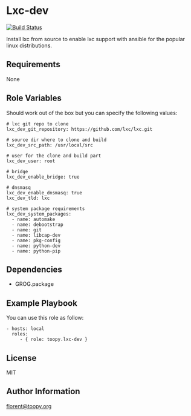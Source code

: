 Lxc-dev
=======

[![Build Status](https://travis-ci.org/toopy/ansible-role-lxc-dev.svg)](https://travis-ci.org/toopy/ansible-role-lxc-dev)

Install lxc from source to enable lxc support with ansible for the popular
linux distributions.

Requirements
------------

None

Role Variables
--------------

Should work out of the box but you can specify the following values:

    # lxc git repo to clone
    lxc_dev_git_repository: https://github.com/lxc/lxc.git

    # source dir where to clone and build
    lxc_dev_src_path: /usr/local/src

    # user for the clone and build part
    lxc_dev_user: root

    # bridge
    lxc_dev_enable_bridge: true

    # dnsmasq
    lxc_dev_enable_dnsmasq: true
    lxc_dev_tld: lxc

    # system package requirements
    lxc_dev_system_packages:
      - name: automake
      - name: debootstrap
      - name: git
      - name: libcap-dev
      - name: pkg-config
      - name: python-dev
      - name: python-pip

Dependencies
------------

- GROG.package

Example Playbook
----------------

You can use this role as follow:

    - hosts: local
      roles:
         - { role: toopy.lxc-dev }

License
-------

MIT

Author Information
------------------

florent@toopy.org
